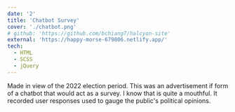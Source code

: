 ```yaml
---
date: '2'
title: 'Chatbot Survey'
cover: './chatbot.png'
# github: 'https://github.com/bchiang7/halcyon-site'
external: 'https://happy-morse-679806.netlify.app/'
tech:
  - HTML
  - SCSS
  - jQuery
---
```


Made in view of the 2022 election period. This was an advertisement if form of a chatbot that would act as a survey. I know that is quite a mouthful. It recorded user responses used to gauge the public's political opinions.
